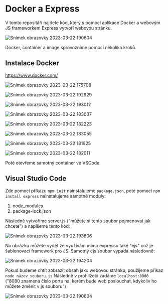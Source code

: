 # Docker a Express
V tomto repositáři najdete kód, který s pomocí aplikace Docker a webovým JS frameworkem Express vytvoří webovou stránku.

![Snímek obrazovky 2023-03-22 190604](https://user-images.githubusercontent.com/92738343/227000652-7421db39-cf56-4421-8a10-8385e7c3c3b4.png)

Docker, container a image sprovozníme pomocí několika kroků. 

## Instalace Docker

https://www.docker.com/

![Snímek obrazovky 2023-03-22 175708](https://user-images.githubusercontent.com/92738343/227002223-dbe7b3ad-a60c-4eb0-b990-18bbd4c90b86.png)

![Snímek obrazovky 2023-03-22 192929](https://user-images.githubusercontent.com/92738343/227003025-5884b8eb-8885-47bc-ab3e-d95c060a2924.png)

![Snímek obrazovky 2023-03-22 193012](https://user-images.githubusercontent.com/92738343/227003038-69187c33-7316-4b95-9c2b-e9c14f2509ee.png)

![Snímek obrazovky 2023-03-22 183037](https://user-images.githubusercontent.com/92738343/227003063-56abc75c-e233-4ea5-806a-845494ae9ccb.png)

![Snímek obrazovky 2023-03-22 182223](https://user-images.githubusercontent.com/92738343/227003206-266a7d57-660c-4d33-b8a7-af049552f6f9.png)

![Snímek obrazovky 2023-03-22 183055](https://user-images.githubusercontent.com/92738343/227003236-c735d215-a637-4fdb-9fb5-ca20478bd11c.png)

![Snímek obrazovky 2023-03-22 181925](https://user-images.githubusercontent.com/92738343/227003309-e6d22788-1c0c-4f14-8abc-4826c6d05384.png)

![Snímek obrazovky 2023-03-22 182011](https://user-images.githubusercontent.com/92738343/227003318-9d990b63-0186-4735-ae06-65a1db874f6b.png)

Poté otevřeme samotný container ve VSCode.

## Visual Studio Code

Zde pomocí příkazu `npm init` nainstalujeme `package.json`, poté pomocí `npm install express` nainstalujeme samotné moduly:
1. node_modules
2. package-lock.json 

Následně vytvoříme server.js ("můžete si tento soubor pojmenovat jak chcete") a napíšeme tento kód:

![Snímek obrazovky 2023-03-22 193806](https://user-images.githubusercontent.com/92738343/227004823-aec180da-6a63-410b-92b2-91e4a8f5330b.png)

Na obrázku můžete vydět že využívám mimo expressu také "ejs" což je šablonovací framework pro JS.
Samotný ejs soubor vypadá následovně:

![Snímek obrazovky 2023-03-22 194204](https://user-images.githubusercontent.com/92738343/227005709-fcff68f6-296c-4820-a3ad-6119fb09acc1.png)

Pokud budeme chtít zobrazit obsah jako webovou stránku, použijeme příkaz `node název_souboru.js`
Následně v prohlížeči zadáme `localhost:8080` ("8080 znamená číslo portu na, kerém bude web poslouchat, kdykoliv ho můžete změnit v js souboru")

![Snímek obrazovky 2023-03-22 190604](https://user-images.githubusercontent.com/92738343/227000652-7421db39-cf56-4421-8a10-8385e7c3c3b4.png)
